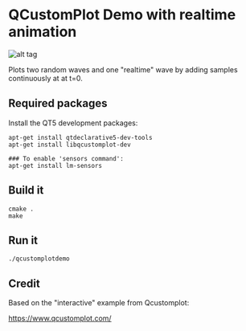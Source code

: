 # QCustomPlot Demo with realtime animation

![alt tag](screenshot.png)

Plots two random waves and one "realtime" wave by adding samples
continuously at at t=0.

## Required packages

Install the QT5 development packages:

```
apt-get install qtdeclarative5-dev-tools
apt-get install libqcustomplot-dev

### To enable 'sensors command':
apt-get install lm-sensors
```

## Build it

```
cmake .
make
```

## Run it

```
./qcustomplotdemo
```

## Credit

Based on the "interactive" example from Qcustomplot:

https://www.qcustomplot.com/
